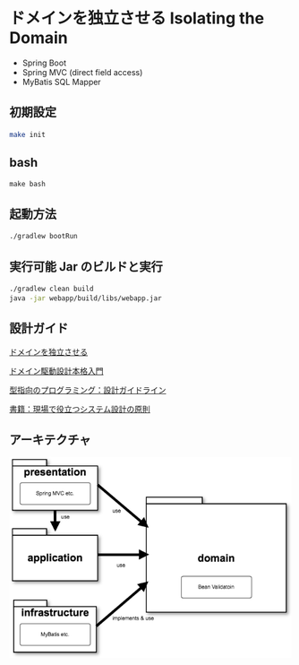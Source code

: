 # ドメインを独立させる Isolating the Domain

- Spring Boot
- Spring MVC (direct field access)
- MyBatis SQL Mapper

## 初期設定

```sh
make init
```

## bash

```
make bash
```

## 起動方法

```sh
./gradlew bootRun
```

## 実行可能 Jar のビルドと実行

```sh
./gradlew clean build
java -jar webapp/build/libs/webapp.jar
```

## 設計ガイド

[ドメインを独立させる](https://github.com/system-sekkei/isolating-the-domain/wiki)

[ドメイン駆動設計本格入門](https://www.slideshare.net/masuda220/ss-137608652)

[型指向のプログラミング：設計ガイドライン](https://github.com/masuda220/business-logic-patterns/wiki/%E8%A8%AD%E8%A8%88%E3%82%AC%E3%82%A4%E3%83%89%E3%83%A9%E3%82%A4%E3%83%B3)

[書籍：現場で役立つシステム設計の原則](https://gihyo.jp/book/2017/978-4-7741-9087-7)

## アーキテクチャ

![アーキテクチャ](architecture.png)
